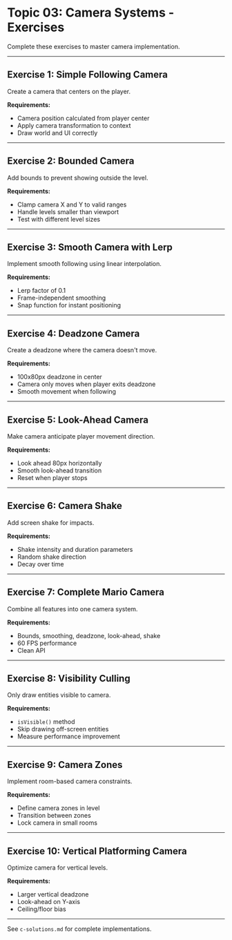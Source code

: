 # Topic 03: Camera Systems - Exercises

Complete these exercises to master camera implementation.

---

## Exercise 1: Simple Following Camera
Create a camera that centers on the player.

**Requirements:**
- Camera position calculated from player center
- Apply camera transformation to context
- Draw world and UI correctly

---

## Exercise 2: Bounded Camera
Add bounds to prevent showing outside the level.

**Requirements:**
- Clamp camera X and Y to valid ranges
- Handle levels smaller than viewport
- Test with different level sizes

---

## Exercise 3: Smooth Camera with Lerp
Implement smooth following using linear interpolation.

**Requirements:**
- Lerp factor of 0.1
- Frame-independent smoothing
- Snap function for instant positioning

---

## Exercise 4: Deadzone Camera
Create a deadzone where the camera doesn't move.

**Requirements:**
- 100x80px deadzone in center
- Camera only moves when player exits deadzone
- Smooth movement when following

---

## Exercise 5: Look-Ahead Camera
Make camera anticipate player movement direction.

**Requirements:**
- Look ahead 80px horizontally
- Smooth look-ahead transition
- Reset when player stops

---

## Exercise 6: Camera Shake
Add screen shake for impacts.

**Requirements:**
- Shake intensity and duration parameters
- Random shake direction
- Decay over time

---

## Exercise 7: Complete Mario Camera
Combine all features into one camera system.

**Requirements:**
- Bounds, smoothing, deadzone, look-ahead, shake
- 60 FPS performance
- Clean API

---

## Exercise 8: Visibility Culling
Only draw entities visible to camera.

**Requirements:**
- `isVisible()` method
- Skip drawing off-screen entities
- Measure performance improvement

---

## Exercise 9: Camera Zones
Implement room-based camera constraints.

**Requirements:**
- Define camera zones in level
- Transition between zones
- Lock camera in small rooms

---

## Exercise 10: Vertical Platforming Camera
Optimize camera for vertical levels.

**Requirements:**
- Larger vertical deadzone
- Look-ahead on Y-axis
- Ceiling/floor bias

---

See `c-solutions.md` for complete implementations.

